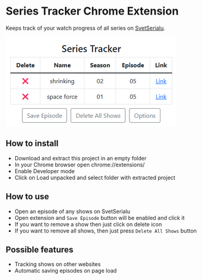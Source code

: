 # Series Tracker Chrome Extension

Keeps track of your watch progress of all series on [SvetSerialu](https://svetserialu.io/).

![Example of extension usage](img/readme-extension.png)

## How to install

- Download and extract this project in an empty folder
- In your Chrome browser open chrome://extensions/
- Enable Developer mode
- Click on Load unpacked and select folder with extracted project

## How to use

- Open an episode of any shows on SvetSerialu
- Open extension and `Save Episode` button will be enabled and click it
- If you want to remove a show then just click on delete icon
- If you want to remove all shows, then just press `Delete All Shows` button

## Possible features

- Tracking shows on other websites
- Automatic saving episodes on page load